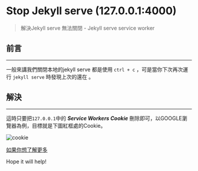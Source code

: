 # Stop Jekyll serve (127.0.0.1:4000)


> 解決Jekyll serve 無法關閉  - Jekyll serve service worker
<!--more-->

## 前言
---
一般來講我們關閉本地的jekyll serve 都是使用 `ctrl + c` ，可是當你下次再次運行 `jekyll serve` 時發現上次的還在 。

## 解決
---
這時只要把`127.0.0.1`中的 ***Service Workers Cookie***  刪除即可，以GOOGLE瀏覽器為例，目標就是下圖紅框處的Cookie。

![cookie](https://i.imgur.com/hk0qGZQ.png)

[如果你想了解更多](https://developers.google.com/web/fundamentals/primers/service-workers/lifecycle?hl=zh-tw)

Hope it will help!
